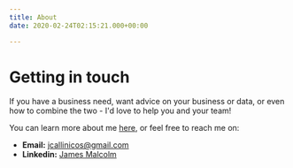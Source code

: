 ```yaml
---
title: About
date: 2020-02-24T02:15:21.000+00:00

---
```


# Getting in touch

If you have a business need, want advice on your business or data, or even how to combine the two - I'd love to help you and your team!</p>

You can learn more about me [here](/about), or feel free to reach me on:

* __Email:__ [jcallinicos@gmail.com](mailto:jcallinicos@gmail.com)
* __Linkedin:__ [James Malcolm](https://www.linkedin.com/in/malcolmjames/)
